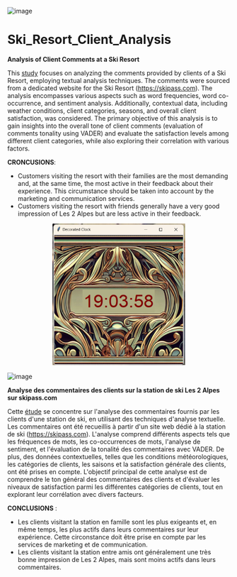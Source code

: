 ![image](https://github.com/Praemuntiacus/Ski_Resort_Client_Analysis/assets/125415799/7caf5212-1e20-4a10-b0d5-98153d02c21e)

# Ski_Resort_Client_Analysis
**Analysis of Client Comments at a Ski Resort**

This [study](https://github.com/Praemuntiacus/Ski_Resort_Client_Analysis/blob/main/Les2Alps.ipynb) focuses on analyzing the comments provided by clients of a Ski Resort, employing textual analysis techniques. The comments were sourced from a dedicated website for the Ski Resort (https://skipass.com). The analysis encompasses various aspects such as word frequencies, word co-occurrence, and sentiment analysis. Additionally, contextual data, including weather conditions, client categories, seasons, and overall client satisfaction, was considered. The primary objective of this analysis is to gain insights into the overall tone of client comments (evaluation of comments tonality using VADER) and evaluate the satisfaction levels among different client categories, while also exploring their correlation with various factors.

**CRONCUSIONS**: 
- Customers visiting the resort with their families are the most demanding and, at the same time, the most active in their feedback about their experience. This circumstance should be taken into account by the marketing and communication services.
- Customers visiting the resort with friends generally have a very good impression of Les 2 Alpes but are less active in their feedback.



<div align="center">
  <img src="https://github.com/Praemuntiacus/Decorative_Desktop_Clock/raw/main/desktop%20clock%20view.png" alt="Desktop Clock View" width="300px">
</div>

![image](https://github.com/Praemuntiacus/Ski_Resort_Client_Analysis/assets/125415799/c926254c-2b49-4a0f-b880-9278c6859ad0)


**Analyse des commentaires des clients sur la station de ski Les 2 Alpes sur skipass.com**

Cette [étude](https://github.com/Praemuntiacus/Ski_Resort_Client_Analysis/blob/main/Les2Alps.ipynb) se concentre sur l'analyse des commentaires fournis par les clients d'une station de ski, en utilisant des techniques d'analyse textuelle. Les commentaires ont été recueillis à partir d'un site web dédié à la station de ski (https://skipass.com). L'analyse comprend différents aspects tels que les fréquences de mots, les co-occurrences de mots, l'analyse de sentiment, et l'évaluation de la tonalité des commentaires avec VADER. De plus, des données contextuelles, telles que les conditions météorologiques, les catégories de clients, les saisons et la satisfaction générale des clients, ont été prises en compte. L'objectif principal de cette analyse est de comprendre le ton général des commentaires des clients et d'évaluer les niveaux de satisfaction parmi les différentes catégories de clients, tout en explorant leur corrélation avec divers facteurs.

**CONCLUSIONS** :
- Les clients visitant la station en famille sont les plus exigeants et, en même temps, les plus actifs dans leurs commentaires sur leur expérience. Cette circonstance doit être prise en compte par les services de marketing et de communication.
- Les clients visitant la station entre amis ont généralement une très bonne impression de Les 2 Alpes, mais sont moins actifs dans leurs commentaires.

